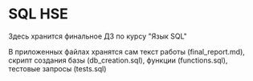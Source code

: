 # SQL HSE

Здесь хранится финальное ДЗ по курсу "Язык SQL"

В приложенных файлах хранятся сам текст работы (final_report.md),  скрипт создания базы (db_creation.sql), функции (functions.sql), тестовые запросы (tests.sql) 
